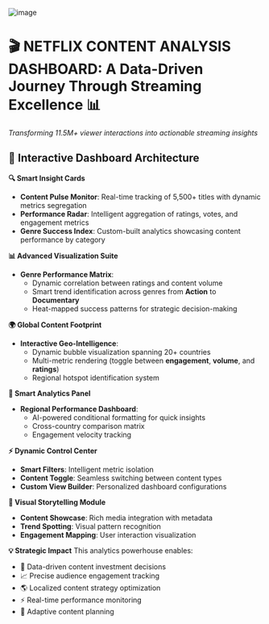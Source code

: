 
![image](https://github.com/user-attachments/assets/396b1d6b-c22a-4949-a9a1-32cfcc41cd9a)


# 🎬 NETFLIX CONTENT ANALYSIS DASHBOARD: A Data-Driven Journey Through Streaming Excellence 📊

*Transforming 11.5M+ viewer interactions into actionable streaming insights*

## 🎯 Interactive Dashboard Architecture

**🔍 Smart Insight Cards**
* **Content Pulse Monitor**: Real-time tracking of 5,500+ titles with dynamic metrics segregation
* **Performance Radar**: Intelligent aggregation of ratings, votes, and engagement metrics
* **Genre Success Index**: Custom-built analytics showcasing content performance by category

**📊 Advanced Visualization Suite**
* **Genre Performance Matrix**:
   * Dynamic correlation between ratings and content volume
   * Smart trend identification across genres from **Action** to **Documentary**
   * Heat-mapped success patterns for strategic decision-making

**🌍 Global Content Footprint**
* **Interactive Geo-Intelligence**:
   * Dynamic bubble visualization spanning 20+ countries
   * Multi-metric rendering (toggle between **engagement**, **volume**, and **ratings**)
   * Regional hotspot identification system

**🎲 Smart Analytics Panel**
* **Regional Performance Dashboard**:
   * AI-powered conditional formatting for quick insights
   * Cross-country comparison matrix
   * Engagement velocity tracking

**⚡ Dynamic Control Center**
* **Smart Filters**: Intelligent metric isolation
* **Content Toggle**: Seamless switching between content types
* **Custom View Builder**: Personalized dashboard configurations

**🎨 Visual Storytelling Module**
* **Content Showcase**: Rich media integration with metadata
* **Trend Spotting**: Visual pattern recognition
* **Engagement Mapping**: User interaction visualization

**💡 Strategic Impact**
This analytics powerhouse enables:
* 🎯 Data-driven content investment decisions
* 📈 Precise audience engagement tracking
* 🌎 Localized content strategy optimization
* ⚡ Real-time performance monitoring
* 🔄 Adaptive content planning
